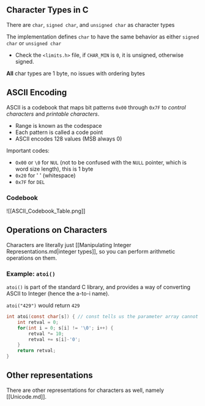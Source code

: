 ## Character Types in C

There are `char`, `signed char`, and `unsigned char` as character types

The implementation defines `char` to have the same behavior as either `signed char` or `unsigned char`
- Check the `<limits.h>` file, if `CHAR_MIN` is `0`, it is unsigned, otherwise signed.

**All** char types are 1 byte, no issues with ordering bytes

## ASCII Encoding

ASCII is a codebook that maps bit patterns `0x00` through `0x7F` to *control characters* and *printable characters*.
- Range is known as the codespace
- Each pattern is called a code point
- ASCII encodes 128 values (MSB always 0)

Important codes:
- `Ox00` or `\0` for `NUL` (not to be confused with the `NULL` pointer, which is word size length), this is 1 byte
- `0x20` for ' ' (whitespace)
- `0x7F` for `DEL`

### Codebook

![[ASCII_Codebook_Table.png]]

## Operations on Characters

Characters are literally just [[Manipulating Integer Representations.md|integer types]], so you can perform arithmetic operations on them.

### Example: `atoi()`

`atoi()` is part of the standard C library, and provides a way of converting ASCII to Integer (hence the a-to-i name).

`atoi("429")` would return `429`

```c
int atoi(const char[s]) { // const tells us the parameter array cannot change
	int retval = 0;
	for(int i = 0; s[i] != '\0'; i++) {
		retval *= 10;
		retval += s[i]-'0';
	}
	return retval;
}
```

## Other representations

There are other representations for characters as well, namely [[Unicode.md]].
